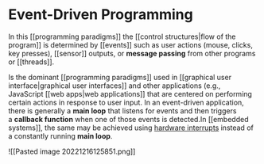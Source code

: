 # Event-Driven Programming

In this [[programming paradigms]] the [[control structures|flow of the program]] is determined by [[events]] such as user actions (mouse, clicks, key presses), [[sensor]] outputs, or **message passing** from other programs or [[threads]].

Is the dominant [[programming paradigms]] used in [[graphical user interface|graphical user interfaces]] and other applications (e.g., JavaScript [[web apps|web applications]] that are centered on performing certain actions in response to user input. In an event-driven application, there is generally a **main loop** that listens for events and then triggers a **callback function** when one of those events is detected.In [[embedded systems]], the same may be achieved using [hardware interrupts](https://en.wikipedia.org/wiki/Hardware_interrupt "Hardware interrupt") instead of a constantly running **main loop**.

![[Pasted image 20221216125851.png]]